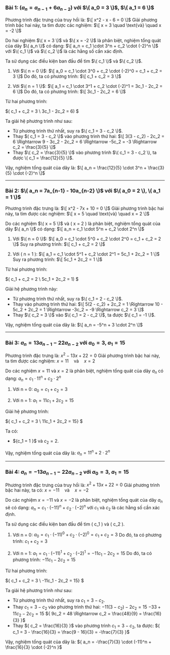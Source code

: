 ### Bài 1: $( a_n = a_{n-1} + 6a_{n-2} )$ với $\( a_0 = 3 \)$, $\( a_1 = 6 \)$

Phương trình đặc trưng của truy hồi là:
$\[
x^2 - x - 6 = 0
\]$
Giải phương trình bậc hai này, ta tìm được các nghiệm:
$\[
x = 3 \quad \text{và} \quad x = -2
\]$

Do hai nghiệm $\( x = 3 \)$ và $\( x = -2 \)$ là phân biệt, nghiệm tổng quát của dãy $\( a_n \)$ có dạng:
$\[
a_n = c_1 \cdot 3^n + c_2 \cdot (-2)^n
\]$
với $\( c_1 \)$ và $\( c_2 \)$ là các hằng số cần xác định.

Ta sử dụng các điều kiện ban đầu để tìm $\( c_1 \)$ và $\( c_2 \)$.
1. Với $\( n = 0 \)$:
   $\[
   a_0 = c_1 \cdot 3^0 + c_2 \cdot (-2)^0 = c_1 + c_2 = 3
   \]$
   Do đó, ta có phương trình:
   $\[
   c_1 + c_2 = 3
   \]$

2. Với $\( n = 1 \)$:
   $\[
   a_1 = c_1 \cdot 3^1 + c_2 \cdot (-2)^1 = 3c_1 - 2c_2 = 6
   \]$
   Do đó, ta có phương trình:
  $\[
   3c_1 - 2c_2 = 6
   \]$

Từ hai phương trình:

$(
c_1 + c_2 = 3 \\
3c_1 - 2c_2 = 6)
$

Ta giải hệ phương trình như sau:

- Từ phương trình thứ nhất, suy ra $\( c_1 = 3 - c_2 \)$.
- Thay $( c_1 = 3 - c_2 \)$ vào phương trình thứ hai:
  $\[
  3(3 - c_2) - 2c_2 = 6 \Rightarrow 9 - 3c_2 - 2c_2 = 6 \Rightarrow -5c_2 = -3 \Rightarrow c_2 = \frac{3}{5}
  \]$
- Thay $\( c_2 = \frac{3}{5} \)$ vào phương trình $\( c_1 = 3 - c_2 \), ta được \( c_1 = \frac{12}{5} \)$.

Vậy, nghiệm tổng quát của dãy là:
$\[
a_n = \frac{12}{5} \cdot 3^n + \frac{3}{5} \cdot (-2)^n
\]$

---

### Bài 2: $\( a_n = 7a_{n-1} - 10a_{n-2} \)$ với $\( a_0 = 2 \), \( a_1 = 1 \)$

Phương trình đặc trưng là:
$\[
x^2 - 7x + 10 = 0
\]$
Giải phương trình bậc hai này, ta tìm được các nghiệm:
$\[
x = 5 \quad \text{và} \quad x = 2
\]$

Do các nghiệm $\( x = 5 \)$ và \( x = 2 \) là phân biệt, nghiệm tổng quát của dãy $\( a_n \)$ có dạng:
$\[
a_n = c_1 \cdot 5^n + c_2 \cdot 2^n
\]$

1. Với $\( n = 0 \)$:
   $\[
   a_0 = c_1 \cdot 5^0 + c_2 \cdot 2^0 = c_1 + c_2 = 2
   \]$
   Suy ra phương trình:
   $\[
   c_1 + c_2 = 2
   \]$

2. Với \( n = 1 \):
  $\[
   a_1 = c_1 \cdot 5^1 + c_2 \cdot 2^1 = 5c_1 + 2c_2 = 1
   \]$
   Suy ra phương trình:
   $\[
   5c_1 + 2c_2 = 1
   \]$

Từ hai phương trình:

$(
c_1 + c_2 = 2 \\
5c_1 + 2c_2 = 1)
$

Giải hệ phương trình này:
- Từ phương trình thứ nhất, suy ra $\( c_1 = 2 - c_2 \)$.
- Thay vào phương trình thứ hai:
  $\[
  5(2 - c_2) + 2c_2 = 1 \Rightarrow 10 - 5c_2 + 2c_2 = 1 \Rightarrow -3c_2 = -9 \Rightarrow c_2 = 3
  \]$
- Thay $\( c_2 = 3 \)$ vào $\( c_1 = 2 - c_2 \)$, ta được $\( c_1 = -1 \)$.

Vậy, nghiệm tổng quát của dãy là:
$\[
a_n = -5^n + 3 \cdot 2^n
\]$

---

### Bài 3: ${ a_n = 13a_{n-1} - 22a_{n-2} }$ với ${ a_0 = 3 }$, ${ a_1 = 15 }$

Phương trình đặc trưng là:
${
x^2 - 13x + 22 = 0
}$
Giải phương trình bậc hai này, ta tìm được các nghiệm:
${
x = 11 \quad \text{và} \quad x = 2
}$

Do các nghiệm ${ x = 11 }$ và ${ x = 2 }$ là phân biệt, nghiệm tổng quát của dãy ${ a_n }$ có dạng:
${
a_n = c_1 \cdot 11^n + c_2 \cdot 2^n
}$

1. Với n = 0:
  ${
   a_0 = c_1 + c_2 = 3
   }$

2. Với n = 1:
  ${
   a_1 = 11c_1 + 2c_2 = 15
   }$

Giải hệ phương trình:

${
c_1 + c_2 = 3 \\
11c_1 + 2c_2 = 15}
$

Ta có:
- ${c_1 = 1 \}$ và ${ c_2 = 2 }$.

Vậy, nghiệm tổng quát của dãy là:
${
a_n = 11^n + 2 \cdot 2^n
}$

---
### Bài 4: ${ a_n = -13a_{n-1} - 22a_{n-2} }$ với ${ a_0 = 3 }$, ${ a_1 = 15 }$

Phương trình đặc trưng của truy hồi là:
${
x^2 + 13x + 22 = 0
}$
Giải phương trình bậc hai này, ta có:
${
x = -11 \quad \text{và} \quad x = -2
}$

Do các nghiệm ${ x = -11 }$ và ${ x = -2 }$ là phân biệt, nghiệm tổng quát của dãy ${ a_n }$ sẽ có dạng:
${
a_n = c_1 \cdot (-11)^n + c_2 \cdot (-2)^n
}$
với ${ c_1 }$ và ${ c_2 }$ là các hằng số cần xác định.

Ta sử dụng các điều kiện ban đầu để tìm \( c_1 \) và \( c_2 \).

1. Với n = 0:
   ${
   a_0 = c_1 \cdot (-11)^0 + c_2 \cdot (-2)^0 = c_1 + c_2 = 3
   }$
   Do đó, ta có phương trình:
   ${
   c_1 + c_2 = 3
   }$

2. Với n = 1:
   ${
   a_1 = c_1 \cdot (-11)^1 + c_2 \cdot (-2)^1 = -11c_1 - 2c_2 = 15
   }$
   Do đó, ta có phương trình:
   ${
   -11c_1 - 2c_2 = 15
   }$

Từ hai phương trình:

${
c_1 + c_2 = 3 \\
-11c_1 - 2c_2 = 15}
$

Ta giải hệ phương trình như sau:

- Từ phương trình thứ nhất, suy ra ${ c_1 = 3 - c_2 }$.
- Thay ${ c_1 = 3 - c_2 }$ vào phương trình thứ hai:
  ${
  -11(3 - c_2) - 2c_2 = 15
  }$
  ${
  -33 + 11c_2 - 2c_2 = 15
  }$
  ${
  9c_2 = 48 \Rightarrow c_2 = \frac{48}{9} = \frac{16}{3}
  }$
- Thay ${ c_2 = \frac{16}{3} }$ vào phương trình ${ c_1 = 3 - c_2 }$, ta được:
  ${
  c_1 = 3 - \frac{16}{3} = \frac{9 - 16}{3} = -\frac{7}{3}
  }$

Vậy, nghiệm tổng quát của dãy là:
${
a_n = -\frac{7}{3} \cdot (-11)^n + \frac{16}{3} \cdot (-2)^n
}$
